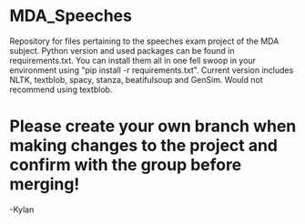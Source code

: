 # MDA_Speeches
Repository for files pertaining to the speeches exam project of the MDA subject. Python version and used packages can be found in requirements.txt. You can install them all in one fell swoop in your environment using "pip install -r requirements.txt". Current version includes NLTK, textblob, spacy, stanza, beatifulsoup and GenSim. Would not recommend using textblob.
# Please create your own branch when making changes to the project and confirm with the group before merging!
-Kylan
